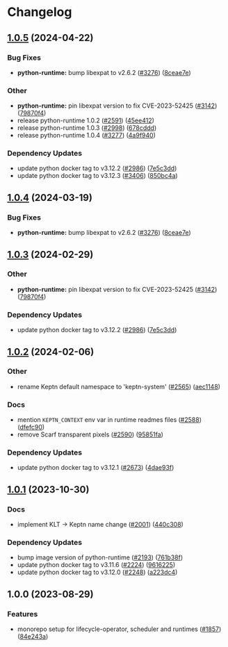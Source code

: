 # Changelog

## [1.0.5](https://github.com/prakrit55/lifecycle-toolkit/compare/python-runtime-v1.0.4...python-runtime-v1.0.5) (2024-04-22)


### Bug Fixes

* **python-runtime:** bump libexpat to v2.6.2 ([#3276](https://github.com/prakrit55/lifecycle-toolkit/issues/3276)) ([8ceae7e](https://github.com/prakrit55/lifecycle-toolkit/commit/8ceae7ef11443aea87d8c87e5643a987d3479f32))


### Other

* **python-runtime:** pin libexpat version to fix CVE-2023-52425 ([#3142](https://github.com/prakrit55/lifecycle-toolkit/issues/3142)) ([79870f4](https://github.com/prakrit55/lifecycle-toolkit/commit/79870f459fc9da854c3f8ad6152768b3ab5ead46))
* release python-runtime 1.0.2 ([#2591](https://github.com/prakrit55/lifecycle-toolkit/issues/2591)) ([45ee412](https://github.com/prakrit55/lifecycle-toolkit/commit/45ee412a98340b02f4ae72935372bbeb9e25c7d0))
* release python-runtime 1.0.3 ([#2998](https://github.com/prakrit55/lifecycle-toolkit/issues/2998)) ([678cddd](https://github.com/prakrit55/lifecycle-toolkit/commit/678cddd2ef1693023aaf99cf8bba435b0c6856a1))
* release python-runtime 1.0.4 ([#3277](https://github.com/prakrit55/lifecycle-toolkit/issues/3277)) ([4a9f940](https://github.com/prakrit55/lifecycle-toolkit/commit/4a9f940ce66b092cfceecc416bb806c23ef8eab6))


### Dependency Updates

* update python docker tag to v3.12.2 ([#2986](https://github.com/prakrit55/lifecycle-toolkit/issues/2986)) ([7e5c3dd](https://github.com/prakrit55/lifecycle-toolkit/commit/7e5c3dd0b6d65397c4184cecb1a88f0baaf5b5ab))
* update python docker tag to v3.12.3 ([#3406](https://github.com/prakrit55/lifecycle-toolkit/issues/3406)) ([850bc4a](https://github.com/prakrit55/lifecycle-toolkit/commit/850bc4abae1b1bf52e10d45e30ffcf00fa2547a4))

## [1.0.4](https://github.com/keptn/lifecycle-toolkit/compare/python-runtime-v1.0.3...python-runtime-v1.0.4) (2024-03-19)


### Bug Fixes

* **python-runtime:** bump libexpat to v2.6.2 ([#3276](https://github.com/keptn/lifecycle-toolkit/issues/3276)) ([8ceae7e](https://github.com/keptn/lifecycle-toolkit/commit/8ceae7ef11443aea87d8c87e5643a987d3479f32))

## [1.0.3](https://github.com/keptn/lifecycle-toolkit/compare/python-runtime-v1.0.2...python-runtime-v1.0.3) (2024-02-29)


### Other

* **python-runtime:** pin libexpat version to fix CVE-2023-52425 ([#3142](https://github.com/keptn/lifecycle-toolkit/issues/3142)) ([79870f4](https://github.com/keptn/lifecycle-toolkit/commit/79870f459fc9da854c3f8ad6152768b3ab5ead46))


### Dependency Updates

* update python docker tag to v3.12.2 ([#2986](https://github.com/keptn/lifecycle-toolkit/issues/2986)) ([7e5c3dd](https://github.com/keptn/lifecycle-toolkit/commit/7e5c3dd0b6d65397c4184cecb1a88f0baaf5b5ab))

## [1.0.2](https://github.com/keptn/lifecycle-toolkit/compare/python-runtime-v1.0.1...python-runtime-v1.0.2) (2024-02-06)


### Other

* rename Keptn default namespace to 'keptn-system' ([#2565](https://github.com/keptn/lifecycle-toolkit/issues/2565)) ([aec1148](https://github.com/keptn/lifecycle-toolkit/commit/aec11489451ab1b0bcd69a6b90b0d45f69c5df7c))


### Docs

* mention `KEPTN_CONTEXT` env var in runtime readmes files ([#2588](https://github.com/keptn/lifecycle-toolkit/issues/2588)) ([dfefc90](https://github.com/keptn/lifecycle-toolkit/commit/dfefc90e9e5075ef130e3962b1ded983b2b213f4))
* remove Scarf transparent pixels ([#2590](https://github.com/keptn/lifecycle-toolkit/issues/2590)) ([95851fa](https://github.com/keptn/lifecycle-toolkit/commit/95851fa52cb3a6565a4b52ae0e8b00dcc9861a3b))


### Dependency Updates

* update python docker tag to v3.12.1 ([#2673](https://github.com/keptn/lifecycle-toolkit/issues/2673)) ([4dae93f](https://github.com/keptn/lifecycle-toolkit/commit/4dae93f48c0dfb391a7628c05bbe97404cc6a9da))

## [1.0.1](https://github.com/keptn/lifecycle-toolkit/compare/python-runtime-v1.0.0...python-runtime-v1.0.1) (2023-10-30)


### Docs

* implement KLT -&gt; Keptn name change ([#2001](https://github.com/keptn/lifecycle-toolkit/issues/2001)) ([440c308](https://github.com/keptn/lifecycle-toolkit/commit/440c3082e5400f89d791724651984ba2bc0a4724))


### Dependency Updates

* bump image version of python-runtime ([#2193](https://github.com/keptn/lifecycle-toolkit/issues/2193)) ([761b38f](https://github.com/keptn/lifecycle-toolkit/commit/761b38f35d7fa7cab5b67c79595ccac1d1534ad3))
* update python docker tag to v3.11.6 ([#2224](https://github.com/keptn/lifecycle-toolkit/issues/2224)) ([9616225](https://github.com/keptn/lifecycle-toolkit/commit/96162256d59fd62f94d239a8d31cd36c9d316b51))
* update python docker tag to v3.12.0 ([#2248](https://github.com/keptn/lifecycle-toolkit/issues/2248)) ([a223dc4](https://github.com/keptn/lifecycle-toolkit/commit/a223dc4c4b4de43e8f0ae469e831b1b44ded37c1))

## 1.0.0 (2023-08-29)


### Features

* monorepo setup for lifecycle-operator, scheduler and runtimes ([#1857](https://github.com/keptn/lifecycle-toolkit/issues/1857)) ([84e243a](https://github.com/keptn/lifecycle-toolkit/commit/84e243a213ffba86eddd51ccc4bf4dbd61140069))
